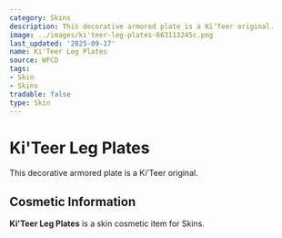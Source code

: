 ```yaml
---
category: Skins
description: This decorative armored plate is a Ki’Teer original.
image: ../images/ki'teer-leg-plates-663113245c.png
last_updated: '2025-09-17'
name: Ki'Teer Leg Plates
source: WFCD
tags:
- Skin
- Skins
tradable: false
type: Skin
---
```


# Ki'Teer Leg Plates

This decorative armored plate is a Ki’Teer original.

## Cosmetic Information

**Ki'Teer Leg Plates** is a skin cosmetic item for Skins.

